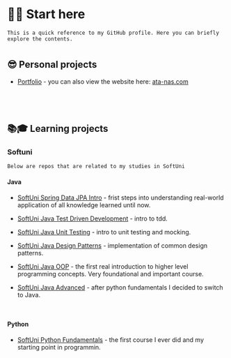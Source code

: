 # 📌📌 Start here

`This is a quick reference to my GitHub profile. Here you can briefly explore the contents.`

#

## 😎 Personal projects

-   [Portfolio](https://github.com/ata-nas/portfolio) - you can also view the website here: [ata-nas.com](https://ata-nas.com/)

#

<br />

## 📚🎓 Learning projects

### **Softuni**

`Below are repos that are related to my studies in SoftUni`

#### **Java**

-   [SoftUni Spring Data JPA Intro](https://github.com/ata-nas/SoftuniSpringDataJPAIntro) - frist steps into understanding real-world application of all knowledge learned until now.

-   [SoftUni Java Test Driven Development](https://github.com/ata-nas/SoftuniJavaTDD) - intro to tdd.

-   [SoftUni Java Unit Testing](https://github.com/ata-nas/SoftuniJavaUnitTesting) - intro to unit testing and mocking.

-   [SoftUni Java Design Patterns](https://github.com/ata-nas/SoftuniJavaDesignPatterns) - implementation of common design patterns.

-   [SoftUni Java OOP](https://github.com/ata-nas/SoftuniJavaOOP) - the first real introduction to higher level programming concepts. Very foundational and important course.

-   [SoftUni Java Advanced](https://github.com/ata-nas/SoftuniJavaAdvanced) - after python fundamentals I decided to switch to Java.

<br />

#### **Python**

-   [SoftUni Python Fundamentals](https://github.com/ata-nas/Softuni-Fundamentals-Python) - the first course I ever did and my starting point in programmin.

#
